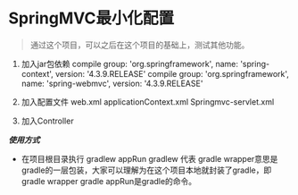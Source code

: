 # SpringMVC最小化配置

> 通过这个项目，可以之后在这个项目的基础上，测试其他功能。
 

1. 加入jar包依赖
	compile group: 'org.springframework', name: 'spring-context', version: '4.3.9.RELEASE'
	compile group: 'org.springframework', name: 'spring-webmvc', version: '4.3.9.RELEASE'

2. 加入配置文件
	web.xml
	applicationContext.xml
	Springmvc-servlet.xml
	
3. 加入Controller

***使用方式***

* 在项目根目录执行 gradlew appRun
  gradlew 代表 gradle wrapper意思是gradle的一层包装，大家可以理解为在这个项目本地就封装了gradle，即gradle wrapper
  gradle appRun是gradle的命令。